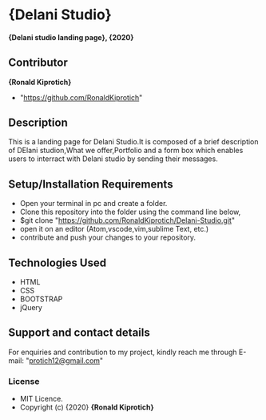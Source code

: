 # {Delani Studio}
#### {Delani studio landing page}, {2020}
## Contributor
 **{Ronald Kiprotich}**
 * "https://github.com/RonaldKiprotich"
## Description
This is a landing page for Delani Studio.It is composed of a brief description of DElani studion,What we offer,Portfolio and a form box which enables users to interract with Delani studio by sending their messages.
## Setup/Installation Requirements
* Open your terminal in pc and create a folder.
* Clone this repository into the folder using the command line below,
* $git clone "https://github.com/RonaldKiprotich/Delani-Studio.git"
* open it on an editor (Atom,vscode,vim,sublime Text, etc.)
* contribute and push your changes to your repository.
## Technologies Used
* HTML
* CSS
* BOOTSTRAP
* jQuery
## Support and contact details
For enquiries and contribution to my project, kindly reach me through E-mail: "protich12@gmail.com"
### License
* MIT Licence.
* Copyright (c) {2020} **{Ronald Kiprotich}**
  